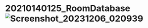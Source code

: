 # 20210140125_RoomDatabase ![Screenshot_20231206_020939](https://github.com/ricco-arisdy/20210140125_RoomDatabase/assets/114916298/d452e2c0-53d9-4bee-86dc-3b688b17a99b)
